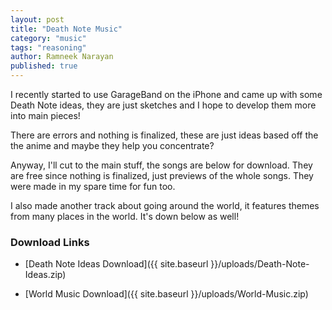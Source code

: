 ```yaml
---
layout: post
title: "Death Note Music"
category: "music"
tags: "reasoning"
author: Ramneek Narayan
published: true
---
```


I recently started to use GarageBand on the iPhone and came up with some Death Note ideas, they are just sketches and I hope to develop them more into main pieces!

There are errors and nothing is finalized, these are just ideas based off the the anime and maybe they help you concentrate?

Anyway, I'll cut to the main stuff, the songs are below for download. They are free since nothing is finalized, just previews of the whole songs. They were made in my spare time for fun too.

I also made another track about going around the world, it features themes from many places in the world. It's down below as well!

### Download Links

* [Death Note Ideas Download]({{ site.baseurl }}/uploads/Death-Note-Ideas.zip)

* [World Music Download]({{ site.baseurl }}/uploads/World-Music.zip)
